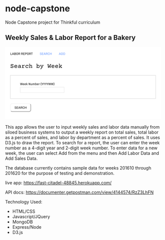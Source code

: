 # node-capstone
Node Capstone project for Thinkful curriculum

## Weekly Sales & Labor Report for a Bakery


![Screenshot of Home Page](public/images/screenshot.png "Home Page")

This app allows the user to input weekly sales and labor data manually from siloed business systems to output a weekly report on total sales, total labor as a percent of sales, and labor by department as a percent of sales. It uses D3.js to draw the report. To search for a report, the user can enter the week number as a 4-digit year and 2-digit week number. To enter data for a new week, the user can select Add from the menu and then Add Labor Data and Add Sales Data.

The database currently contains sample data for weeks 201610 through 201620 for the purpose of testing and demonstration.

live app: <https://fast-citadel-48845.herokuapp.com/>

API docs: <https://documenter.getpostman.com/view/4144574/RzZ3LhFN>

Technology Used:

 - HTML/CSS
 - Javascript/JQuery
 - MongoDB
 - Express/Node
 - D3.js

